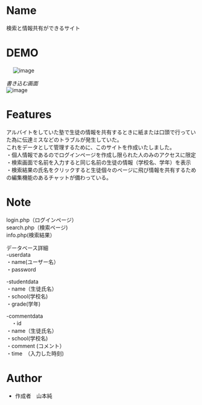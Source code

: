 # Name
 
 検索と情報共有ができるサイト
 
# DEMO

  　
![image](https://user-images.githubusercontent.com/78655081/156419090-450f396b-b6ae-4ba7-855f-ee84c6c2d21e.png "検索画面")  

*書き込む画面*  
![image](https://user-images.githubusercontent.com/78655081/156419483-7655aac4-9131-47a5-8f21-b97e9082864e.png)  

 
# Features
 アルバイトをしていた塾で生徒の情報を共有するときに紙または口頭で行っていた為に伝達ミスなどのトラブルが発生していた。<br>
 これをデータとして管理するために、このサイトを作成いたしました。<br>
 ・個人情報であるのでログインページを作成し限られた人のみのアクセスに限定<br>
 ・検索画面で名前を入力すると同じ名前の生徒の情報（学校名、学年）を表示<br>
 ・検索結果の氏名をクリックすると生徒個々のページに飛び情報を共有するための編集機能のあるチャットが備わっている。<br>
 
 
 
# Note
login.php（ログインページ）<br>
search.php（検索ページ)<br>
info.php(検索結果）<br>

データベース詳細  　<br>
 -userdata<br>
  ・name(ユーザー名）<br>
  ・password<br>
 
 -studentdata<br>
  ・name（生徒氏名）<br>
  ・school(学校名)<br>
  ・grade(学年)<br>
  
  -commentdata<br>
  　・id<br>
    ・name（生徒氏名）<br>
    ・school(学校名)<br>
    ・comment (コメント）<br>
    ・time　（入力した時刻)<br>
   

 
# Author
 
* 作成者　山本純
